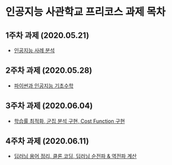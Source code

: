 # 인공지능 사관학교 프리코스 과제 목차

## 1주차 과제 (2020.05.21)
* [인공지능 사례 분석](1주차과제.ipynb)
## 2주차 과제 (2020.05.28)
* [파이썬과 인공지능 기초수학](2주차과제.ipynb)
## 3주차 과제 (2020.06.04)
* [학습률 최적화, 군집 분석 구현, Cost Function 구현](3주차_과제.ipynb)
## 4주차 과제 (2020.06.11)
* [딥러닝 용어 정리, 클론 코딩, 딥러닝 순전파 & 역전파 계산](4주차_과제.ipynb)
